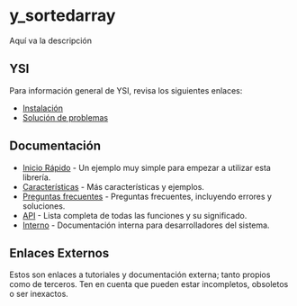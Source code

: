 # y_sortedarray

Aquí va la descripción

## YSI

Para información general de YSI, revisa los siguientes enlaces:

* [Instalación](../instalacion.md)
* [Solución de problemas](../solucion-problemas.md)

## Documentación

* [Inicio Rápido](y_sortedarray/inicio-rapido.md) - Un ejemplo muy simple para empezar a utilizar esta librería.
* [Características](y_sortedarray/caracteristicas.md) - Más características y ejemplos.
* [Preguntas frecuentes](y_sortedarray/preguntas-frecuentes.md) - Preguntas frecuentes, incluyendo errores y soluciones.
* [API](y_sortedarray/api.md) - Lista completa de todas las funciones y su significado.
* [Interno](y_sortedarray/interno.md) - Documentación interna para desarrolladores del sistema.

## Enlaces Externos

Estos son enlaces a tutoriales y documentación externa; tanto propios como de terceros. Ten en cuenta que pueden estar incompletos, obsoletos o ser inexactos.
